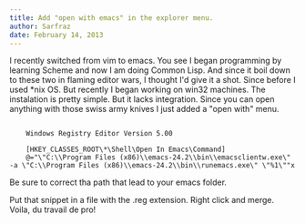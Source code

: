 ```yaml
---
title: Add "open with emacs" in the explorer menu.
author: Sarfraz
date: February 14, 2013
---
```


I recently switched from vim to emacs. You see I began programming by learning Scheme and now I am doing Common Lisp.
And since it boil down to these two in flaming editor wars, I thought I'd give it a shot.
Since before I used *nix OS. But recently I began working on win32 machines.
The instalation is pretty simple. But it lacks integration.
Since you can open anything with those swiss army knives I just added a "open with" menu.

~~~~~~~~~~~~~~~~~~~~~~~~~ { .dos }

    Windows Registry Editor Version 5.00

    [HKEY_CLASSES_ROOT\*\Shell\Open In Emacs\Command]
    @="\"C:\\Program Files (x86)\\emacs-24.2\\bin\\emacsclientw.exe\" -a \"C:\\Program Files (x86)\\emacs-24.2\\bin\\runemacs.exe\" \"%1\""x

~~~~~~~~~~~~~~~~~~~~~~~~~

Be sure to correct tha path that lead to your emacs folder.

Put that snippet in a file with the .reg extension.
Right click and merge.
Voila, du travail de pro!
